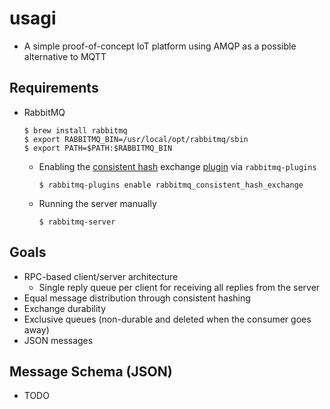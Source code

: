 usagi
=====

-   A simple proof-of-concept IoT platform using AMQP as a possible alternative to MQTT

Requirements
------------

-   RabbitMQ

        $ brew install rabbitmq
        $ export RABBITMQ_BIN=/usr/local/opt/rabbitmq/sbin
        $ export PATH=$PATH:$RABBITMQ_BIN

    -   Enabling the [consistent hash](https://en.wikipedia.org/wiki/Consistent_hashing) exchange [plugin](https://github.com/rabbitmq/rabbitmq-consistent-hash-exchange) via `rabbitmq-plugins`

            $ rabbitmq-plugins enable rabbitmq_consistent_hash_exchange

    -   Running the server manually

            $ rabbitmq-server

Goals
-----

-   RPC-based client/server architecture
    -   Single reply queue per client for receiving all replies from the server
-   Equal message distribution through consistent hashing
-   Exchange durability
-   Exclusive queues (non-durable and deleted when the consumer goes away)
-   JSON messages

Message Schema (JSON)
---------------------

-   TODO

